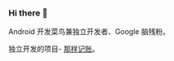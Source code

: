 ### Hi there 👋

Android 开发菜鸟兼独立开发者、Google 脑残粉。

独立开发的项目- [那样记账](https://www.coolapk.com/apk/me.bakumon.moneykeeper)。
